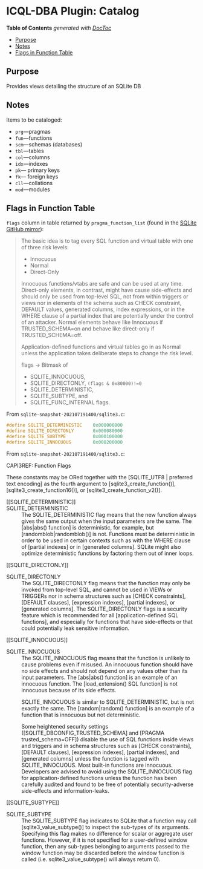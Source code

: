 
# ICQL-DBA Plugin: Catalog

<!-- START doctoc generated TOC please keep comment here to allow auto update -->
<!-- DON'T EDIT THIS SECTION, INSTEAD RE-RUN doctoc TO UPDATE -->
**Table of Contents**  *generated with [DocToc](https://github.com/thlorenz/doctoc)*

- [Purpose](#purpose)
- [Notes](#notes)
- [Flags in Function Table](#flags-in-function-table)

<!-- END doctoc generated TOC please keep comment here to allow auto update -->

## Purpose

Provides views detailing the structure of an SQLite DB

## Notes


Items to be cataloged:

* `prg`—pragmas
* `fun`—functions
* `scm`—schemas (databases)
* `tbl`—tables
* `col`—columns
* `idx`—indexes
* `pk`— primary keys
* `fk`— foreign keys
* `cll`—collations
* `mod`—modules

## Flags in Function Table

`flags` column in table returned by `pragma_function_list` (found in the [SQLite GitHub
mirror](https://github.com/sqlite/sqlite/blob/37d4ec86bfa78c31732132b7729b8ce0e47da891/doc/trusted-schema.md)):


> The basic idea is to tag every SQL function and virtual table with one of three risk levels:
>
> * Innocuous
> * Normal
> * Direct-Only
>
> Innocuous functions/vtabs are safe and can be used at any time. Direct-only elements, in contrast, might
> have cause side-effects and should only be used from top-level SQL, not from within triggers or views nor
> in elements of the schema such as CHECK constraint, DEFAULT values, generated columns, index expressions,
> or in the WHERE clause of a partial index that are potentially under the control of an attacker. Normal
> elements behave like Innocuous if TRUSTED_SCHEMA=on and behave like direct-only if TRUSTED_SCHEMA=off.
>
> Application-defined functions and virtual tables go in as Normal unless the application takes deliberate
> steps to change the risk level.
>
>
> flags → Bitmask of
> * SQLITE_INNOCUOUS,
> * SQLITE_DIRECTONLY,      `(flags & 0x80000)!=0`
> * SQLITE_DETERMINISTIC,
> * SQLITE_SUBTYPE, and
> * SQLITE_FUNC_INTERNAL
> flags.

From `sqlite-snapshot-202107191400/sqlite3.c`:

```c
#define SQLITE_DETERMINISTIC    0x000000800
#define SQLITE_DIRECTONLY       0x000080000
#define SQLITE_SUBTYPE          0x000100000
#define SQLITE_INNOCUOUS        0x000200000
```

From `sqlite-snapshot-202107191400/sqlite3.c`:

CAPI3REF: Function Flags

These constants may be ORed together with the
[SQLITE_UTF8 | preferred text encoding] as the fourth argument
to [sqlite3_create_function()], [sqlite3_create_function16()], or
[sqlite3_create_function_v2()].

<dl>
[[SQLITE_DETERMINISTIC]] <dt>SQLITE_DETERMINISTIC</dt><dd>
The SQLITE_DETERMINISTIC flag means that the new function always gives
the same output when the input parameters are the same.
The [abs|abs() function] is deterministic, for example, but
[randomblob|randomblob()] is not.  Functions must
be deterministic in order to be used in certain contexts such as
with the WHERE clause of [partial indexes] or in [generated columns].
SQLite might also optimize deterministic functions by factoring them
out of inner loops.
</dd>

[[SQLITE_DIRECTONLY]] <dt>SQLITE_DIRECTONLY</dt><dd>
The SQLITE_DIRECTONLY flag means that the function may only be invoked
from top-level SQL, and cannot be used in VIEWs or TRIGGERs nor in
schema structures such as [CHECK constraints], [DEFAULT clauses],
[expression indexes], [partial indexes], or [generated columns].
The SQLITE_DIRECTONLY flags is a security feature which is recommended
for all [application-defined SQL functions], and especially for functions
that have side-effects or that could potentially leak sensitive
information.
</dd>

[[SQLITE_INNOCUOUS]] <dt>SQLITE_INNOCUOUS</dt><dd>
The SQLITE_INNOCUOUS flag means that the function is unlikely
to cause problems even if misused.  An innocuous function should have
no side effects and should not depend on any values other than its
input parameters. The [abs|abs() function] is an example of an
innocuous function.
The [load_extension() SQL function] is not innocuous because of its
side effects.
<p> SQLITE_INNOCUOUS is similar to SQLITE_DETERMINISTIC, but is not
exactly the same.  The [random|random() function] is an example of a
function that is innocuous but not deterministic.
<p>Some heightened security settings
([SQLITE_DBCONFIG_TRUSTED_SCHEMA] and [PRAGMA trusted_schema=OFF])
disable the use of SQL functions inside views and triggers and in
schema structures such as [CHECK constraints], [DEFAULT clauses],
[expression indexes], [partial indexes], and [generated columns] unless
the function is tagged with SQLITE_INNOCUOUS.  Most built-in functions
are innocuous.  Developers are advised to avoid using the
SQLITE_INNOCUOUS flag for application-defined functions unless the
function has been carefully audited and found to be free of potentially
security-adverse side-effects and information-leaks.
</dd>

[[SQLITE_SUBTYPE]] <dt>SQLITE_SUBTYPE</dt><dd>
The SQLITE_SUBTYPE flag indicates to SQLite that a function may call
[sqlite3_value_subtype()] to inspect the sub-types of its arguments.
Specifying this flag makes no difference for scalar or aggregate user
functions. However, if it is not specified for a user-defined window
function, then any sub-types belonging to arguments passed to the window
function may be discarded before the window function is called (i.e.
sqlite3_value_subtype() will always return 0).
</dd>
</dl>




